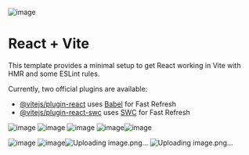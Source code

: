 ![image](https://github.com/phong-bnb/kito-landing/assets/126847058/8742675e-4c60-4b01-8076-d5b26f9f136e)
# React + Vite

This template provides a minimal setup to get React working in Vite with HMR and some ESLint rules.

Currently, two official plugins are available:

- [@vitejs/plugin-react](https://github.com/vitejs/vite-plugin-react/blob/main/packages/plugin-react/README.md) uses [Babel](https://babeljs.io/) for Fast Refresh
- [@vitejs/plugin-react-swc](https://github.com/vitejs/vite-plugin-react-swc) uses [SWC](https://swc.rs/) for Fast Refresh

![image](https://github.com/phong-bnb/kito-landing/assets/126847058/8a3aebba-0f2c-4e46-a4dd-37e51bb3e924)
![image](https://github.com/phong-bnb/kito-landing/assets/126847058/3708983b-2e9c-4d45-ac26-08087750991b)
![image](https://github.com/phong-bnb/kito-landing/assets/126847058/c138ecbd-d471-430d-98e7-21df5f2be95b)
![image](https://github.com/phong-bnb/kito-landing/assets/126847058/abe45b46-1d05-494c-a144-3d20f80ba31e)![image](https://github.com/phong-bnb/kito-landing/assets/126847058/8e6aa09b-91a7-4d8f-8a1c-6b462ac9940a)

![image](https://github.com/phong-bnb/kito-landing/assets/126847058/9321defb-17fa-4b14-9a24-ae32ae1321f5)
![image](https://github.com/phong-bnb/kito-landing/assets/126847058/9b65ca6d-f693-4b48-b6d0-26e241d09613)![Uploading image.png…]()
![Uploading image.png…]()

